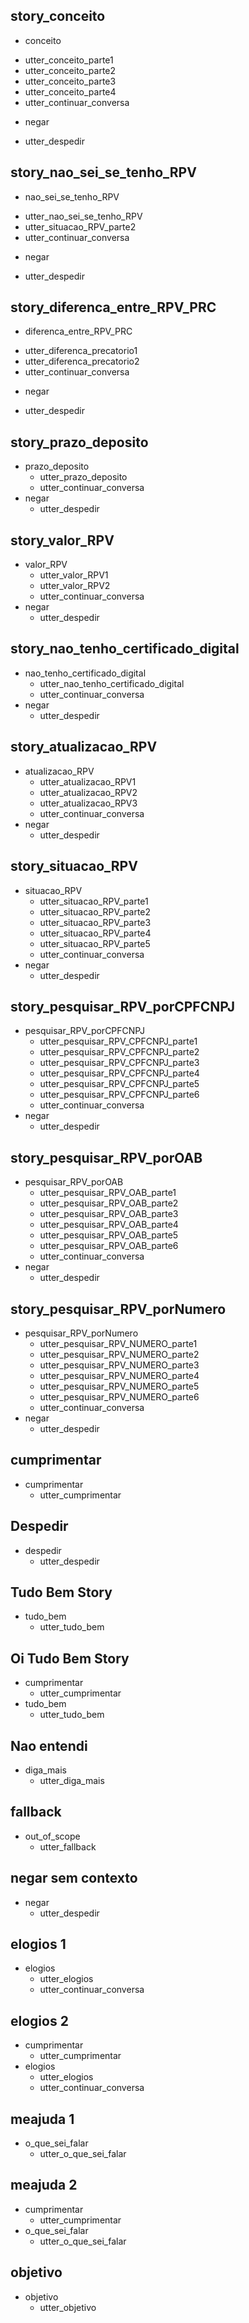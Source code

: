 ## story_conceito
* conceito
 - utter_conceito_parte1
 - utter_conceito_parte2
 - utter_conceito_parte3
 - utter_conceito_parte4
 - utter_continuar_conversa
* negar
 - utter_despedir

## story_nao_sei_se_tenho_RPV
* nao_sei_se_tenho_RPV
 - utter_nao_sei_se_tenho_RPV
 - utter_situacao_RPV_parte2
 - utter_continuar_conversa
* negar
 - utter_despedir

## story_diferenca_entre_RPV_PRC
* diferenca_entre_RPV_PRC
 - utter_diferenca_precatorio1
 - utter_diferenca_precatorio2
 - utter_continuar_conversa
* negar
 - utter_despedir


## story_prazo_deposito
* prazo_deposito
  - utter_prazo_deposito
  - utter_continuar_conversa
* negar
  - utter_despedir


## story_valor_RPV
* valor_RPV
  - utter_valor_RPV1
  - utter_valor_RPV2
  - utter_continuar_conversa
* negar
  - utter_despedir

## story_nao_tenho_certificado_digital
* nao_tenho_certificado_digital
  - utter_nao_tenho_certificado_digital
  - utter_continuar_conversa
* negar
  - utter_despedir

## story_atualizacao_RPV
* atualizacao_RPV
  - utter_atualizacao_RPV1
  - utter_atualizacao_RPV2
  - utter_atualizacao_RPV3
  - utter_continuar_conversa
* negar
  - utter_despedir

## story_situacao_RPV
* situacao_RPV
  - utter_situacao_RPV_parte1
  - utter_situacao_RPV_parte2
  - utter_situacao_RPV_parte3
  - utter_situacao_RPV_parte4
  - utter_situacao_RPV_parte5
  - utter_continuar_conversa
* negar
  - utter_despedir

## story_pesquisar_RPV_porCPFCNPJ
* pesquisar_RPV_porCPFCNPJ
  - utter_pesquisar_RPV_CPFCNPJ_parte1
  - utter_pesquisar_RPV_CPFCNPJ_parte2
  - utter_pesquisar_RPV_CPFCNPJ_parte3
  - utter_pesquisar_RPV_CPFCNPJ_parte4
  - utter_pesquisar_RPV_CPFCNPJ_parte5
  - utter_pesquisar_RPV_CPFCNPJ_parte6
  - utter_continuar_conversa
* negar
  - utter_despedir

## story_pesquisar_RPV_porOAB
* pesquisar_RPV_porOAB
  - utter_pesquisar_RPV_OAB_parte1
  - utter_pesquisar_RPV_OAB_parte2
  - utter_pesquisar_RPV_OAB_parte3
  - utter_pesquisar_RPV_OAB_parte4
  - utter_pesquisar_RPV_OAB_parte5
  - utter_pesquisar_RPV_OAB_parte6
  - utter_continuar_conversa
* negar
  - utter_despedir

## story_pesquisar_RPV_porNumero
* pesquisar_RPV_porNumero
  - utter_pesquisar_RPV_NUMERO_parte1
  - utter_pesquisar_RPV_NUMERO_parte2
  - utter_pesquisar_RPV_NUMERO_parte3
  - utter_pesquisar_RPV_NUMERO_parte4
  - utter_pesquisar_RPV_NUMERO_parte5
  - utter_pesquisar_RPV_NUMERO_parte6
  - utter_continuar_conversa
* negar
  - utter_despedir


## cumprimentar
* cumprimentar
    - utter_cumprimentar

## Despedir
* despedir
    - utter_despedir

## Tudo Bem Story
* tudo_bem
    - utter_tudo_bem

## Oi Tudo Bem Story 
* cumprimentar
    - utter_cumprimentar
* tudo_bem
    - utter_tudo_bem

## Nao entendi
* diga_mais
    - utter_diga_mais  

## fallback
* out_of_scope
    - utter_fallback

## negar sem contexto
* negar
    - utter_despedir

## elogios 1
* elogios
    - utter_elogios
    - utter_continuar_conversa

## elogios 2
* cumprimentar
    - utter_cumprimentar
* elogios
    - utter_elogios
    - utter_continuar_conversa

## meajuda 1
* o_que_sei_falar
    - utter_o_que_sei_falar

## meajuda 2
* cumprimentar
    - utter_cumprimentar
* o_que_sei_falar
    - utter_o_que_sei_falar

## objetivo
* objetivo
    - utter_objetivo